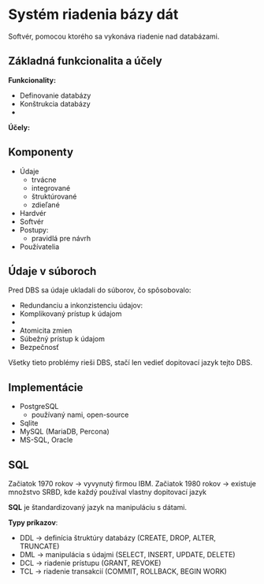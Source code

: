 # Systém riadenia bázy dát
Softvér, pomocou ktorého sa vykonáva riadenie nad databázami.

## Základná funkcionalita a účely
**Funkcionality:**
- Definovanie databázy
- Konštrukcia databázy
- 

**Účely:**

## Komponenty
- Údaje
	- trvácne
	- integrované
	- štruktúrované
	- zdieľané
- Hardvér
- Softvér
- Postupy:
	- pravidlá pre návrh
- Používatelia

## Údaje v súboroch
Pred DBS sa údaje ukladali do súborov, čo spôsobovalo:
- Redundanciu a inkonzistenciu údajov:
- Komplikovaný prístup k údajom
- 
- Atomicita zmien
- Súbežný prístup k údajom
- Bezpečnosť

Všetky tieto problémy rieši DBS, stačí len vedieť dopitovací jazyk tejto DBS.

## Implementácie
- PostgreSQL
	- používaný nami, open-source
- Sqlite
- MySQL (MariaDB, Percona)
- MS-SQL, Oracle

## SQL
Začiatok 1970 rokov -> vyvynutý firmou IBM.
Začiatok 1980 rokov -> existuje množstvo SRBD, kde každý používal vlastny dopitovací jazyk

**SQL** je štandardizovaný jazyk na manipuláciu s dátami.

**Typy príkazov**:
- DDL -> definícia štruktúry databázy (CREATE, DROP, ALTER, TRUNCATE)
- DML -> manipulácia s údajmi (SELECT, INSERT, UPDATE, DELETE)
- DCL -> riadenie prístupu (GRANT, REVOKE)
- TCL -> riadenie transakcií (COMMIT, ROLLBACK, BEGIN WORK)

